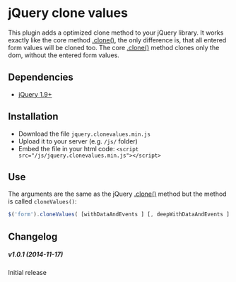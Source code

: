 jQuery clone values
==============
This plugin adds a optimized clone method to your jQuery library. It works exactly like the core method <a href="https://api.jquery.com/clone/" target="_blank">.clone()</a>, the only difference is, that all entered form values will be cloned too. The core <a href="https://api.jquery.com/clone/" target="_blank">.clone()</a> method clones only the dom, without the entered form values.

## Dependencies
* <a href="http://jquery.com/" target="_blank">jQuery 1.9+</a>

## Installation
* Download the file `jquery.clonevalues.min.js`
* Upload it to your server (e.g. `/js/` folder)
* Embed the file in your html code: `<script src="/js/jquery.clonevalues.min.js"></script>`

## Use
The arguments are the same as the jQuery <a href="https://api.jquery.com/clone/" target="_blank">.clone()</a> method but the method is called `cloneValues()`:

```javascript
$('form').cloneValues( [withDataAndEvents ] [, deepWithDataAndEvents ] );
```

## Changelog
##### v1.0.1 (2014-11-17)
Initial release